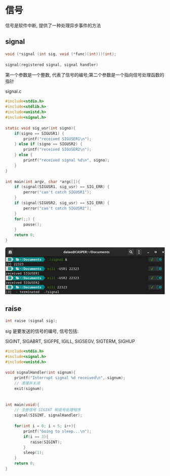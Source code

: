 <!--
 * @Brief        : 
 * @Author       : dmjcb
 * @Date         : 2022-02-20 23:12:31
 * @LastEditors  : dmjcb@outlook.com
 * @LastEditTime : 2024-09-28 01:37:53
-->

# 信号

信号是软件中断, 提供了一种处理异步事件的方法

## signal

```c
void (*signal (int sig, void (*func)(int)))(int);

signal(registered signal, signal handler)
```

第一个参数是一个整数, 代表了信号的编号;第二个参数是一个指向信号处理函数的指针

signal.c

```c
#include<stdio.h>
#include<stdlib.h>
#include<unistd.h>
#include<signal.h>

static void sig_usr(int signo){
    if(signo == SIGUSR1) {
        printf("received SIGUSER1\n");
    } else if (signo == SIGUSR2) {
        printf("received SIGUSER2\n");
    } else {
        printf("received signal %d\n", signo);
    }
}

int main(int argv, char *argc[]){
    if (signal(SIGUSR1, sig_usr) == SIG_ERR) {
        perror("can't catch SIGUSR1");
    }
    if (signal(SIGUSR2, sig_usr) == SIG_ERR) {
        perror("can't catch SIGUSR2");
    }
    for(;;) {
        pause();
    }
    return 0;
}
```

![](https://raw.githubusercontent.com/dmjcb/SelfImgur/main/20220220232120.png)

## raise

```c
int raise (signal sig);
```

sig 是要发送的信号的编号, 信号包括:

SIGINT, SIGABRT, SIGFPE, IGILL, SIGSEGV, SIGTERM, SIGHUP

```c
#include<stdio.h>
#include<signal.h>
#include<unistd.h>
 
void signalHandler(int signum){
    printf("Interrupt signal %d received\n", signum);
    // 清理并关闭
    exit(signum);
 

int main(void){
    // 注册信号 SIGINT 和信号处理程序
    signal(SIGINT, signalHandler);
 
    for(int i = 0; i < 5; i++){
        printf("Going to sleep...\n");
        if(i == 3){
           raise(SIGINT);
        }
        sleep(1);
    }
    return 0;
}
```
